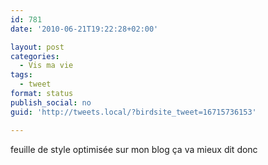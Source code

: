 ```yaml
---
id: 781
date: '2010-06-21T19:22:28+02:00'

layout: post
categories:
  - Vis ma vie
tags:
  - tweet
format: status
publish_social: no
guid: 'http://tweets.local/?birdsite_tweet=16715736153'

---
```


feuille de style optimisée sur mon blog ça va mieux dit donc